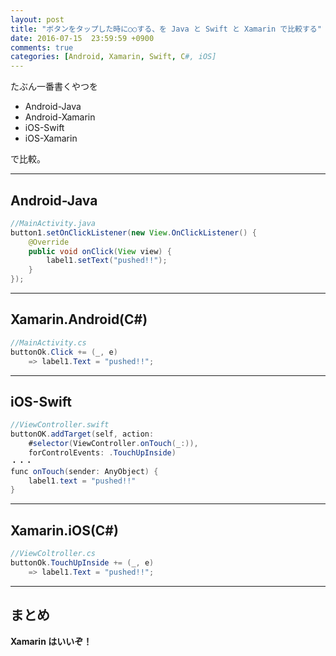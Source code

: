 ```yaml
---
layout: post
title: "ボタンをタップした時に○○する、を Java と Swift と Xamarin で比較する"
date: 2016-07-15  23:59:59 +0900
comments: true
categories: [Android, Xamarin, Swift, C#, iOS]
---
```


たぶん一番書くやつを 

<!--more-->

* Android-Java
* Android-Xamarin
* iOS-Swift
* iOS-Xamarin 

で比較。

----
## Android-Java

```java 
//MainActivity.java
button1.setOnClickListener(new View.OnClickListener() {
    @Override
    public void onClick(View view) {
        label1.setText("pushed!!");        
    }
});
```
----
## Xamarin.Android(C#)

```csharp 
//MainActivity.cs
buttonOk.Click += (_, e)
    => label1.Text = "pushed!!";
```
----
## iOS-Swift

```java 
//ViewController.swift
buttonOK.addTarget(self, action: 
    #selector(ViewController.onTouch(_:)), 
    forControlEvents: .TouchUpInside)
・・・
func onTouch(sender: AnyObject) {
    label1.text = "pushed!!"
}
```
----
## Xamarin.iOS(C#)

```csharp 
//ViewColtroller.cs
buttonOk.TouchUpInside += (_, e) 
    => label1.Text = "pushed!!";
```
----
## まとめ

**Xamarin はいいぞ！**

